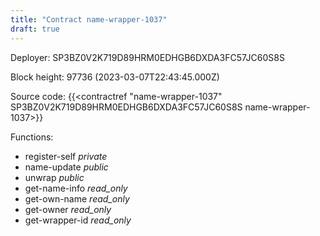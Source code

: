 ```yaml
---
title: "Contract name-wrapper-1037"
draft: true
---
```

Deployer: SP3BZ0V2K719D89HRM0EDHGB6DXDA3FC57JC60S8S


 



Block height: 97736 (2023-03-07T22:43:45.000Z)

Source code: {{<contractref "name-wrapper-1037" SP3BZ0V2K719D89HRM0EDHGB6DXDA3FC57JC60S8S name-wrapper-1037>}}

Functions:

* register-self _private_
* name-update _public_
* unwrap _public_
* get-name-info _read_only_
* get-own-name _read_only_
* get-owner _read_only_
* get-wrapper-id _read_only_
